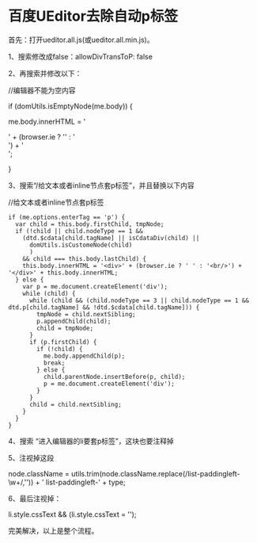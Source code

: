 # 百度UEditor去除自动p标签

首先：打开ueditor.all.js(或ueditor.all.min.js)。

1、搜索修改成false：allowDivTransToP: false

2、再搜索并修改以下：

//编辑器不能为空内容

if (domUtils.isEmptyNode(me.body)) {

me.body.innerHTML = '<div>' + (browser.ie ? '' : '<br/>') + '</div>';

}

3、搜索“/给文本或者inline节点套p标签”，并且替换以下内容

//给文本或者inline节点套p标签
```
if (me.options.enterTag == 'p') {
  var child = this.body.firstChild, tmpNode;
  if (!child || child.nodeType == 1 &&
    (dtd.$cdata[child.tagName] || isCdataDiv(child) ||
      domUtils.isCustomeNode(child)
      )
    && child === this.body.lastChild) {
    this.body.innerHTML = '<div>' + (browser.ie ? ' ' : '<br/>') + '</div>' + this.body.innerHTML;
  } else {
    var p = me.document.createElement('div');
    while (child) {
      while (child && (child.nodeType == 3 || child.nodeType == 1 && dtd.p[child.tagName] && !dtd.$cdata[child.tagName])) {
        tmpNode = child.nextSibling;
        p.appendChild(child);
        child = tmpNode;
      }
      if (p.firstChild) {
        if (!child) {
          me.body.appendChild(p);
          break;
        } else {
          child.parentNode.insertBefore(p, child);
          p = me.document.createElement('div');
        }
      }
      child = child.nextSibling;
    }
  }
}
```

4、搜索 “进入编辑器的li要套p标签”，这块也要注释掉

5、注视掉这段

node.className = utils.trim(node.className.replace(/list-paddingleft-\w+/,'')) + ' list-paddingleft-' + type;

6、最后注视掉：

li.style.cssText && (li.style.cssText = '');

完美解决，以上是整个流程。

